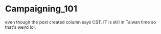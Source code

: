 # Campaigning_101

even though the post created column says CST. IT is still in Taiwan time so that's weird lol.


